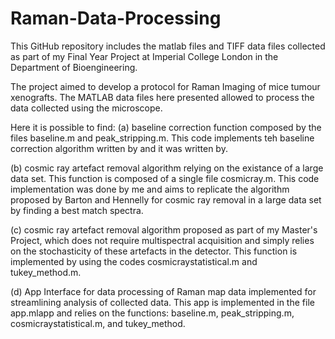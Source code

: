 # Raman-Data-Processing

This GitHub repository includes the matlab files and TIFF data files collected as part of my Final Year Project at Imperial College London in the Department of Bioengineering.

The project aimed to develop a protocol for Raman Imaging of mice tumour xenografts. The MATLAB data files here presented allowed to process the data collected using the microscope.

Here it is possible to find:
(a) baseline correction function composed by the files baseline.m and peak_stripping.m. This code implements teh baseline correction algorithm written by and it was written by.

(b) cosmic ray artefact removal algorithm relying on the existance of a large data set. This function is composed of a single file cosmicray.m. This code implementation was done by me and aims to replicate the algorithm proposed by Barton and Hennelly for cosmic ray removal in a large data set by finding a best match spectra.

(c) cosmic ray artefact removal algorithm proposed as part of my Master's Project, which does not require multispectral acquisition and simply relies on the stochasticity of these artefacts in the detector. This function is implemented by using the codes cosmicraystatistical.m and tukey_method.m.

(d) App Interface for data processing of Raman map data implemented for streamlining analysis of collected data. This app is implemented in the file app.mlapp and relies on the functions: baseline.m, peak_stripping.m, cosmicraystatistical.m, and tukey_method.
